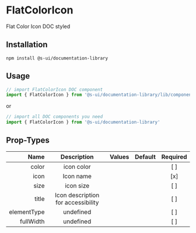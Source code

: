 # FlatColorIcon
Flat Color Icon DOC styled

## Installation
`npm install @s-ui/documentation-library`

## Usage

```js
// import FlatColorIcon DOC component
import { FlatColorIcon } from '@s-ui/documentation-library/lib/components/FlatColorIcon/FlatColorIcon.js'
```

or

```js
// import all DOC components you need
import { FlatColorIcon } from '@s-ui/documentation-library'
```

## Prop-Types

| Name | Description | Values  | Default | Required |
| ---: |:---:| ---:| ---: |:---: |
| color | icon color | | |  [ ]  |
| icon | Icon name | | |  [x]  |
| size | icon size | | |  [ ]  |
| title | Icon description for accessibility | | |  [ ]  |
| elementType | undefined | | |  [ ]  |
| fullWidth | undefined | | |  [ ]  |
